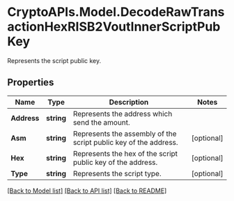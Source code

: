 # CryptoAPIs.Model.DecodeRawTransactionHexRISB2VoutInnerScriptPubKey
Represents the script public key.

## Properties

Name | Type | Description | Notes
------------ | ------------- | ------------- | -------------
**Address** | **string** | Represents the address which send the amount. | 
**Asm** | **string** | Represents the assembly of the script public key of the address. | [optional] 
**Hex** | **string** | Represents the hex of the script public key of the address. | [optional] 
**Type** | **string** | Represents the script type. | [optional] 

[[Back to Model list]](../README.md#documentation-for-models) [[Back to API list]](../README.md#documentation-for-api-endpoints) [[Back to README]](../README.md)

